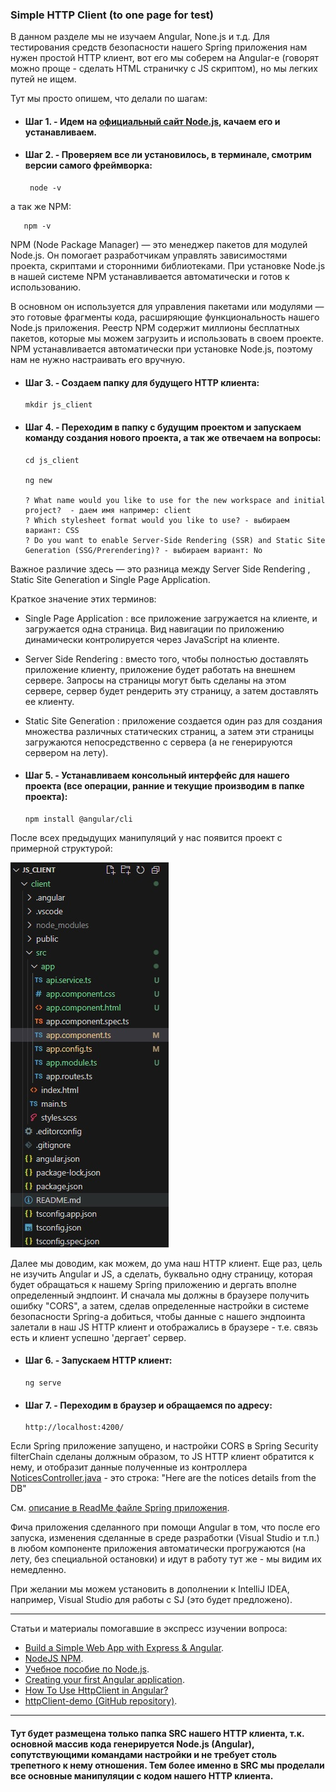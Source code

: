 ### Simple HTTP Client (to one page for test)

В данном разделе мы не изучаем Angular, None.js и т.д. Для тестирования средств безопасности нашего Spring приложения
нам нужен простой HTTP клиент, вот его мы соберем на Angular-е (говорят можно проще - сделать HTML страничку с JS скриптом),
но мы легких путей не ищем.

Тут мы просто опишем, что делали по шагам:
- #### Шаг 1. - Идем на [официальный сайт Node.js](https://nodejs.org/en/download/), качаем его и устанавливаем.
- #### Шаг 2. - Проверяем все ли установилось, в терминале, смотрим версии самого фреймворка:

       node -v

а так же NPM:

       npm -v

NPM (Node Package Manager) — это менеджер пакетов для модулей Node.js. Он помогает разработчикам управлять зависимостями 
проекта, скриптами и сторонними библиотеками. При установке Node.js в нашей системе NPM устанавливается автоматически и 
готов к использованию.

В основном он используется для управления пакетами или модулями — это готовые фрагменты кода, расширяющие функциональность 
нашего Node.js приложения. Реестр NPM содержит миллионы бесплатных пакетов, которые мы можем загрузить и использовать в 
своем проекте. NPM устанавливается автоматически при установке Node.js, поэтому нам не нужно настраивать его вручную.

- #### Шаг 3. - Создаем папку для будущего HTTP клиента: 

      mkdir js_client

- #### Шаг 4. - Переходим в папку с будущим проектом и запускаем команду создания нового проекта, а так же отвечаем на вопросы:

      cd js_client

      ng new
        
      ? What name would you like to use for the new workspace and initial project?  - даем имя например: client
      ? Which stylesheet format would you like to use? - выбираем вариант: CSS
      ? Do you want to enable Server-Side Rendering (SSR) and Static Site Generation (SSG/Prerendering)? - выбираем вариант: No

Важное различие здесь — это разница между Server Side Rendering , Static Site Generation и Single Page Application. 

Краткое значение этих терминов:

- Single Page Application : все приложение загружается на клиенте, и загружается одна страница. Вид навигации по 
приложению динамически контролируется через JavaScript на клиенте.
- Server Side Rendering : вместо того, чтобы полностью доставлять приложение клиенту, приложение будет работать на 
внешнем сервере. Запросы на страницы могут быть сделаны на этом сервере, сервер будет рендерить эту страницу, а 
затем доставлять ее клиенту.
- Static Site Generation : приложение создается один раз для создания множества различных статических страниц, а 
затем эти страницы загружаются непосредственно с сервера (а не генерируются сервером на лету).

- #### Шаг 5. - Устанавливаем консольный интерфейс для нашего проекта (все операции, ранние и текущие производим в папке проекта):

      npm install @angular/cli

После всех предыдущих манипуляций у нас появится проект с примерной структурой:

![MountFolders](https://github.com/JcoderPaul/SPRING_SECURITY-Short_Guide/blob/master/Security_part_7_1/DOC/JPG/CORS/JS_client_structure.jpg)

Далее мы доводим, как можем, до ума наш HTTP клиент. Еще раз, цель не изучить Angular и JS, а сделать, буквально одну 
страницу, которая будет обращаться к нашему Spring приложению и дергать вполне определенный эндпоинт. И сначала мы 
должны в браузере получить ошибку "CORS", а затем, сделав определенные настройки в системе безопасности Spring-a добиться,
чтобы данные с нашего эндпоинта залетали в наш JS HTTP клиент и отображались в браузере - т.е. связь есть и клиент 
успешно 'дергает' сервер.

- #### Шаг 6. - Запускаем HTTP клиент:

      ng serve

- #### Шаг 7. - Переходим в браузер и обращаемся по адресу:

      http://localhost:4200/

Если Spring приложение запущено, и настройки CORS в Spring Security filterChain сделаны должным образом, то JS HTTP клиент 
обратится к нему, и отобразит данные полученные из контроллера [NoticesController.java](https://github.com/JcoderPaul/SPRING_SECURITY-Short_Guide/blob/master/Security_part_7_1/src/main/java/me/oldboy/controllers/api/NoticesController.java) - это строка: "Here are the notices details from the DB"

См. [описание в ReadMe файле Spring приложения](https://github.com/JcoderPaul/SPRING_SECURITY-Short_Guide/blob/master/Security_part_7_1/ReadMe.md).

Фича приложения сделанного при помощи Angular в том, что после его запуска, изменения сделанные в среде разработки 
(Visual Studio и т.п.) в любом компоненте приложения автоматически прогружаются (на лету, без специальной остановки) 
и идут в работу тут же - мы видим их немедленно.

При желании мы можем установить в дополнении к IntelliJ IDEA, например, Visual Studio для работы с SJ (это будет предложено). 
________________________________________________________________________________________________________________________

Статьи и материалы помогавшие в экспресс изучении вопроса:
- [Build a Simple Web App with Express & Angular](https://www.geeksforgeeks.org/build-a-simple-web-app-with-express-angular/).
- [NodeJS NPM](https://www.geeksforgeeks.org/node-js-npm-node-package-manager/).
- [Учебное пособие по Node.js](https://www.geeksforgeeks.org/nodejs/).
- [Creating your first Angular application](https://angularstart.com/modules/angular-getting-started/1/).
- [How To Use HttpClient in Angular?](https://www.geeksforgeeks.org/how-to-use-httpclient-in-angular/)
- [httpClient-demo (GitHub repository)](https://github.com/jtklier/httpClient-demo).
________________________________________________________________________________________________________________________

#### Тут будет размещена только папка SRC нашего HTTP клиента, т.к. основной массив кода генерируется Node.js (Angular), сопутствующими командами настройки и не требует столь трепетного к нему отношения. Тем более именно в SRC мы проделали все основные манипуляции с кодом нашего HTTP клиента.
